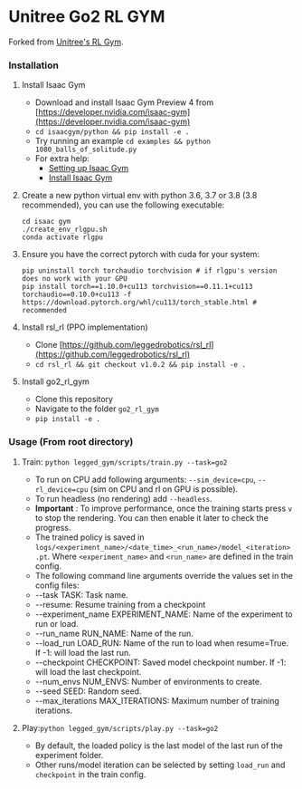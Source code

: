 # Unitree Go2 RL GYM

Forked from [Unitree's RL Gym](https://github.com/unitreerobotics/unitree_rl_gym.git).

### Installation

1. Install Isaac Gym
   - Download and install Isaac Gym Preview 4 from [https://developer.nvidia.com/isaac-gym](https://developer.nvidia.com/isaac-gym)
   - `cd isaacgym/python && pip install -e .`
   - Try running an example `cd examples && python 1080_balls_of_solitude.py`
   - For extra help:
      - [Setting up Isaac Gym](https://learningreinforcementlearning.com/setting-up-isaac-gym-on-an-ubuntu-laptop-785b5a15e5a9)
      - [Install Isaac Gym](https://medium.com/@piliwilliam0306/install-isaac-gym-on-ubuntu-22-04-8ebf4b86e6f7)
2. Create a new python virtual env with python 3.6, 3.7 or 3.8 (3.8 recommended), you can use the following executable:
   ```
   cd isaac gym
   ./create_env_rlgpu.sh
   conda activate rlgpu
   ```
4. Ensure you have the correct pytorch with cuda for your system:
   ```
   pip uninstall torch torchaudio torchvision # if rlgpu's version does no work with your GPU
   pip install torch==1.10.0+cu113 torchvision==0.11.1+cu113 torchaudio==0.10.0+cu113 -f https://download.pytorch.org/whl/cu113/torch_stable.html # recommended 
   ```
5. Install rsl_rl (PPO implementation)

   - Clone [https://github.com/leggedrobotics/rsl_rl](https://github.com/leggedrobotics/rsl_rl)
   - `cd rsl_rl && git checkout v1.0.2 && pip install -e .`

6. Install go2_rl_gym
   - Clone this repository
   - Navigate to the folder `go2_rl_gym`
   - `pip install -e .`

### Usage (From root directory)

1. Train:
   `python legged_gym/scripts/train.py --task=go2`

   * To run on CPU add following arguments: `--sim_device=cpu`, `--rl_device=cpu` (sim on CPU and rl on GPU is possible).
   * To run headless (no rendering) add `--headless`.
   * **Important** : To improve performance, once the training starts press `v` to stop the rendering. You can then enable it later to check the progress.
   * The trained policy is saved in `logs/<experiment_name>/<date_time>_<run_name>/model_<iteration>.pt`. Where `<experiment_name>` and `<run_name>` are defined in the train config.
   * The following command line arguments override the values set in the config files:
   * --task TASK: Task name.
   * --resume: Resume training from a checkpoint
   * --experiment_name EXPERIMENT_NAME: Name of the experiment to run or load.
   * --run_name RUN_NAME: Name of the run.
   * --load_run LOAD_RUN: Name of the run to load when resume=True. If -1: will load the last run.
   * --checkpoint CHECKPOINT: Saved model checkpoint number. If -1: will load the last checkpoint.
   * --num_envs NUM_ENVS: Number of environments to create.
   * --seed SEED: Random seed.
   * --max_iterations MAX_ITERATIONS: Maximum number of training iterations.
2. Play:`python legged_gym/scripts/play.py --task=go2`

   * By default, the loaded policy is the last model of the last run of the experiment folder.
   * Other runs/model iteration can be selected by setting `load_run` and `checkpoint` in the train config.


